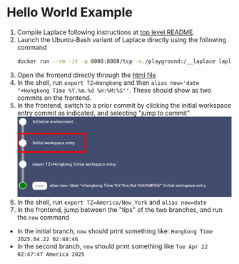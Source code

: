 # Hello World Example
1. Compile Laplace following instructions at [top level README](../../README.md).
2. Launch the Ubuntu-Bash variant of Laplace directly using the following command
   ``` bash
   docker run --rm -it -p 8008:8008/tcp -v./playground:/__laplace laplace:bash
   ```
3. Open the frontend directly through the [html file](../../frontend.html)
4. In the shell, run `export TZ=Hongkong` and then `alias now='date "+Hongkong Time %Y.%m.%d %H:%M:%S"'`. These should show as two commits on the frontend.
5. In the frontend, switch to a prior commit by clicking the initial workspace entry commit as indicated, and selecting "jump to commit"
   ![](./res/branch.png)
6. In the shell, run `export TZ=America/New_York` and `alias now=date`
7. In the frontend, jump between the "tips" of the two branches, and run the `now` command
  - In the initial branch, `now` should print something like: `Hongkong Time 2025.04.22 02:48:46`
  - In the second branch, `now` should print something like `Tue Apr 22 02:47:47 America 2025`